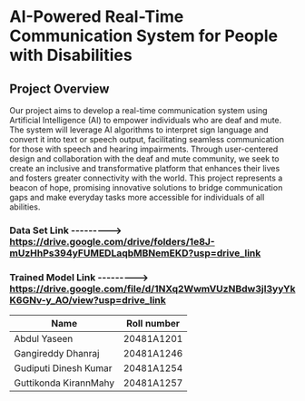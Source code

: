 # AI-Powered Real-Time Communication System for People with Disabilities

## Project Overview
Our project aims to develop a real-time communication system using Artificial Intelligence
(AI) to empower individuals who are deaf and mute. The system will leverage AI algorithms
to interpret sign language and convert it into text or speech output, facilitating seamless
communication for those with speech and hearing impairments. Through user-centered design and 
collaboration with the deaf and mute community, we seek to create an inclusive and
transformative platform that enhances their lives and fosters greater connectivity with the
world. This project represents a beacon of hope, promising innovative solutions to bridge
communication gaps and make everyday tasks more accessible for individuals of all abilities.

### Data Set Link ---------> https://drive.google.com/drive/folders/1e8J-mUzHhPs394yFUMEDLaqbMBNemEKD?usp=drive_link

### Trained Model Link ---------> https://drive.google.com/file/d/1NXq2WwmVUzNBdw3jI3yyYkK6GNv-y_AO/view?usp=drive_link


| Name                                   | Roll number   | 
| ---------------------------------------| --------------|
| Abdul Yaseen                           | 20481A1201    |
| Gangireddy Dhanraj                     | 20481A1246    |
| Gudiputi Dinesh Kumar                  | 20481A1254    |
| Guttikonda KirannMahy                 | 20481A1257    |
